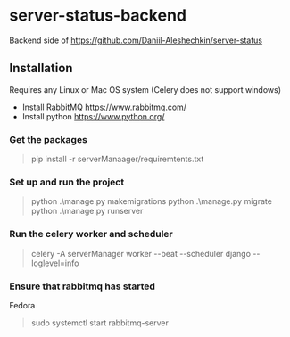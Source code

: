 # server-status-backend

Backend side of https://github.com/Daniil-Aleshechkin/server-status


## Installation ##

Requires any Linux or Mac OS system (Celery does not support windows)

- Install RabbitMQ https://www.rabbitmq.com/
- Install python https://www.python.org/

### Get the packages ###

>pip install -r serverManaager/requiremtents.txt

### Set up and run the project ###

>python .\manage.py makemigrations 
>python .\manage.py migrate
>python .\manage.py runserver

### Run the celery worker and scheduler ###

>celery -A serverManager worker --beat --scheduler django --loglevel=info

### Ensure that rabbitmq has started ###

Fedora

>sudo systemctl start rabbitmq-server
